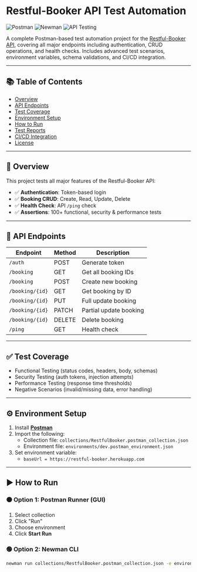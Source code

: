 # Restful-Booker API Test Automation

![Postman](https://img.shields.io/badge/Postman-FF6C37?style=for-the-badge&logo=postman&logoColor=white)
![Newman](https://img.shields.io/badge/Newman-CLI-blue?style=for-the-badge&logo=github)
![API Testing](https://img.shields.io/badge/API%20Testing-Automated-green?style=for-the-badge&logo=testing-library)

A complete Postman-based test automation project for the [Restful-Booker API](https://restful-booker.herokuapp.com), covering all major endpoints including authentication, CRUD operations, and health checks. Includes advanced test scenarios, environment variables, schema validations, and CI/CD integration.

---

## 📚 Table of Contents
- [Overview](#overview)
- [API Endpoints](#api-endpoints)
- [Test Coverage](#test-coverage)
- [Environment Setup](#environment-setup)
- [How to Run](#how-to-run)
- [Test Reports](#test-reports)
- [CI/CD Integration](#cicd-integration)
- [License](#license)

---

## 🚀 Overview

This project tests all major features of the Restful-Booker API:

- ✅ **Authentication**: Token-based login
- ✅ **Booking CRUD**: Create, Read, Update, Delete
- ✅ **Health Check**: API `/ping` check
- ✅ **Assertions**: 100+ functional, security & performance tests

---

## 🔗 API Endpoints

| Endpoint               | Method | Description                |
|------------------------|--------|----------------------------|
| `/auth`                | POST   | Generate token             |
| `/booking`             | GET    | Get all booking IDs        |
| `/booking`             | POST   | Create new booking         |
| `/booking/{id}`        | GET    | Get booking by ID          |
| `/booking/{id}`        | PUT    | Full update booking        |
| `/booking/{id}`        | PATCH  | Partial update booking     |
| `/booking/{id}`        | DELETE | Delete booking             |
| `/ping`                | GET    | Health check               |

---

## ✅ Test Coverage

- Functional Testing (status codes, headers, body, schemas)
- Security Testing (auth tokens, injection attempts)
- Performance Testing (response time thresholds)
- Negative Scenarios (invalid/missing data, error handling)

---

## ⚙️ Environment Setup

1. Install **[Postman](https://www.postman.com/downloads/)**  
2. Import the following:
   - Collection file: `collections/RestfulBooker.postman_collection.json`
   - Environment file: `environments/dev.postman_environment.json`
3. Set environment variable:  
   - `baseUrl = https://restful-booker.herokuapp.com`

---

## ▶️ How to Run

### 🟠 Option 1: Postman Runner (GUI)
1. Select collection
2. Click "Run"
3. Choose environment
4. Click **Start Run**

### 🟢 Option 2: Newman CLI
```bash
newman run collections/RestfulBooker.postman_collection.json -e environments/dev.postman_environment.json --reporters cli,html --reporter-html-export reports/report.html

